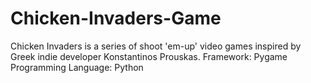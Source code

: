 # Chicken-Invaders-Game
Chicken Invaders is a series of shoot 'em-up' video games inspired by Greek indie developer Konstantinos Prouskas.
Framework: Pygame
Programming Language: Python

